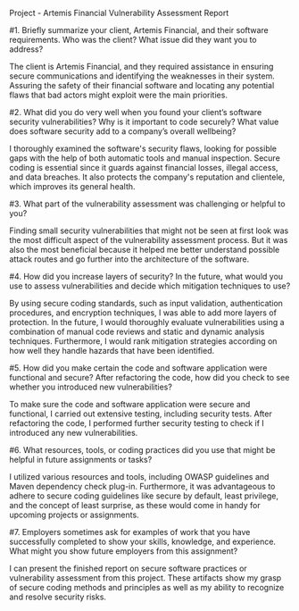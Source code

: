 Project - Artemis Financial Vulnerability Assessment Report

#1. Briefly summarize your client, Artemis Financial, and their software requirements. Who was the client? What issue did they want you to address?

The client is Artemis Financial, and they required assistance in ensuring secure communications and identifying the weaknesses in their system. Assuring the safety of their financial software and locating any potential flaws that bad actors might exploit were the main priorities.

#2. What did you do very well when you found your client’s software security vulnerabilities? Why is it important to code securely? What value does software security add to a company’s overall wellbeing?

I thoroughly examined the software's security flaws, looking for possible gaps with the help of both automatic tools and manual inspection. Secure coding is essential since it guards against financial losses, illegal access, and data breaches. It also protects the company's reputation and clientele, which improves its general health.

#3. What part of the vulnerability assessment was challenging or helpful to you?

Finding small security vulnerabilities that might not be seen at first look was the most difficult aspect of the vulnerability assessment process. But it was also the most beneficial because it helped me better understand possible attack routes and go further into the architecture of the software.

#4. How did you increase layers of security? In the future, what would you use to assess vulnerabilities and decide which mitigation techniques to use?

By using secure coding standards, such as input validation, authentication procedures, and encryption techniques, I was able to add more layers of protection. In the future, I would thoroughly evaluate vulnerabilities using a combination of manual code reviews and static and dynamic analysis techniques. Furthermore, I would rank mitigation strategies according on how well they handle hazards that have been identified.

#5. How did you make certain the code and software application were functional and secure? After refactoring the code, how did you check to see whether you introduced new vulnerabilities?

To make sure the code and software application were secure and functional, I carried out extensive testing, including security tests. After refactoring the code, I performed further security testing to check if I introduced any new vulnerabilities.

#6. What resources, tools, or coding practices did you use that might be helpful in future assignments or tasks?

I utilized various resources and tools, including OWASP guidelines and Maven dependency check plug-in. Furthermore, it was advantageous to adhere to secure coding guidelines like secure by default, least privilege, and the concept of least surprise, as these would come in handy for upcoming projects or assignments.

#7. Employers sometimes ask for examples of work that you have successfully completed to show your skills, knowledge, and experience. What might you show future employers from this assignment?

I can present the finished report on secure software practices or vulnerability assessment from this project. These artifacts show my grasp of secure coding methods and principles as well as my ability to recognize and resolve security risks.

